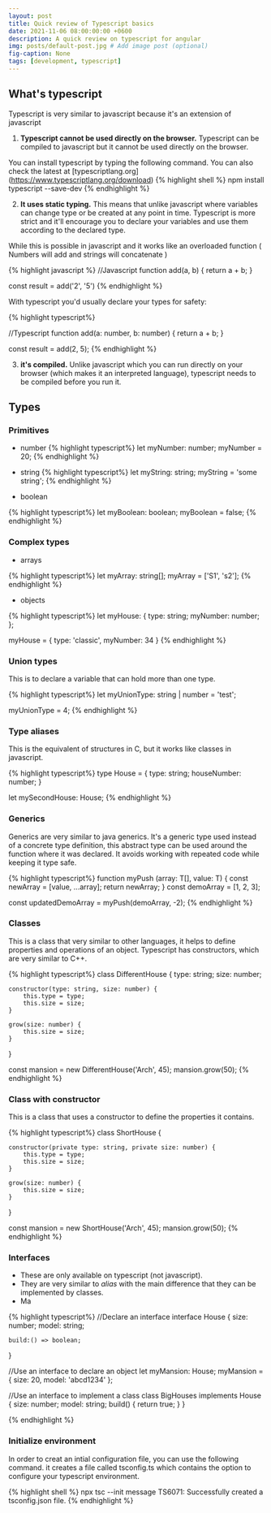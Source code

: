 ```yaml
---
layout: post
title: Quick review of Typescript basics
date: 2021-11-06 08:00:00:00 +0600
description: A quick review on typescript for angular
img: posts/default-post.jpg # Add image post (optional)
fig-caption: None
tags: [development, typescript]
---
```


## What's typescript
Typescript is very similar to javascript because it's an extension of javascript

 1. **Typescript cannot be used directly on the browser.** Typescript can be compiled to javascript but it cannot be used directly on the browser.
 
 You can install typescript by typing the following command. You can also check the latest at [typescriptlang.org] (https://www.typescriptlang.org/download)
 {% highlight shell %}
npm install typescript --save-dev
{% endhighlight %}

 2. **It uses static typing.** This means that unlike javascript where variables can change type or be created at any point in time. Typescript is more strict and it'll encourage you to declare your variables and use them according to the declared type.


While this is possible in javascript and it works like an overloaded function ( Numbers will add and strings will concatenate )

{% highlight javascript %}
 //Javascript
function add(a, b) {
    return a + b;
}

const result = add('2', '5')
{% endhighlight %}

With typescript you'd usually declare your types for safety:

{% highlight typescript%}

//Typescript
function add(a: number, b: number) {
    return a + b;
}

const result = add(2, 5);
{% endhighlight %}

 3. **it's compiled.** Unlike javascript which you can run directly on your browser (which makes it an interpreted language), typescript needs to be compiled before you run it.

 
## Types

### Primitives
 - number
{% highlight typescript%}
let myNumber: number;
myNumber = 20;
{% endhighlight %}
 - string
{% highlight typescript%}
 let myString: string;
myString = 'some string';
{% endhighlight %}
 
 - boolean
 
{% highlight typescript%}
 let myBoolean: boolean;
myBoolean = false;
{% endhighlight %}

### Complex types
 -  arrays
 
 {% highlight typescript%}
let myArray: string[];
myArray = ['S1', 's2'];
{% endhighlight %}


 - objects 
 
{% highlight typescript%}
 let myHouse: {
    type: string;
    myNumber: number;
};

myHouse = {
    type: 'classic',
    myNumber: 34
}
{% endhighlight %}

### Union types

This is to declare a variable that can hold more than one type.

{% highlight typescript%}
let myUnionType: string | number = 'test';

myUnionType = 4;
{% endhighlight %}

### Type aliases

This is the equivalent of structures in C, but it works like classes in javascript.

{% highlight typescript%}
type House = {
    type: string;
    houseNumber: number;
}

let mySecondHouse: House;
{% endhighlight %}

### Generics
Generics are very similar to java generics. It's a generic type used instead of a concrete type definition, this abstract type can be used around the function where it was declared.
It avoids working with repeated code while keeping it type safe.

{% highlight typescript%}
function myPush <T>(array: T[], value: T) {
    const newArray = [value, ...array];
    return newArray;
}
const demoArray = [1, 2, 3];

const updatedDemoArray = myPush(demoArray, -2);
{% endhighlight %}

### Classes
This is a class that very similar to other languages, it helps to define properties and operations of an object.
Typescript has constructors, which are very similar to C++.


{% highlight typescript%}
class DifferentHouse {
    type: string;
    size: number;

    constructor(type: string, size: number) {
        this.type = type;
        this.size = size;
    }

    grow(size: number) {
        this.size = size;
    }
}

const mansion = new DifferentHouse('Arch', 45);
mansion.grow(50);
{% endhighlight %}


### Class with constructor 

This is a class that uses a constructor to define the properties it contains.

{% highlight typescript%}
class ShortHouse {

    constructor(private type: string, private size: number) {
        this.type = type;
        this.size = size;
    }

    grow(size: number) {
        this.size = size;
    }
}

const mansion = new ShortHouse('Arch', 45);
mansion.grow(50);
{% endhighlight %}

### Interfaces
 - These are only available on typescript (not javascript).
 - They are very similar to *alias* with the main difference that they can be implemented by classes.
 - Ma


{% highlight typescript%}
//Declare an interface
interface House {
	size: number;
	model: string;
	
	build:() => boolean;

	
}

//Use an interface to declare an object
let myMansion: House;
myMansion = {
	size: 20,
	model: 'abcd1234'
};

//Use an interface to implement a class
class BigHouses implements House {
	size: number;
	model: string;
	build() {
		return true;
	}
}

{% endhighlight %}

### Initialize environment

In order to creat an intial configuration file, you can use the following command.
it creates a file called tsconfig.ts which contains the option to configure your typescript environment.

{% highlight shell %}
npx tsc --init
message TS6071: Successfully created a tsconfig.json file.
{% endhighlight %}
